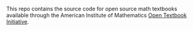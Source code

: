 This repo contains the source code for open source math textbooks available through the
American Institute of Mathematics [Open Textbook Initiative](https://aimath.org/textbooks/approved-textbooks).
